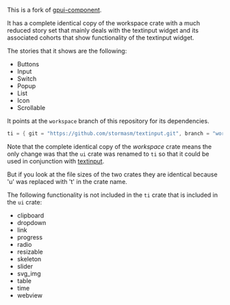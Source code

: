 
This is a fork of [gpui-component](https://github.com/huacnlee/gpui-component).

It has a complete identical copy of the workspace crate with a much reduced story set
that mainly deals with the textinput widget and its associated cohorts that show
functionality of the textinput widget.

The stories that it shows are the following:

- Buttons
- Input
- Switch
- Popup
- List
- Icon
- Scrollable

It points at the `workspace` branch of this repository for its dependencies.

```rust
ti = { git = "https://github.com/stormasm/textinput.git", branch = "workspace" }
```

Note that the complete identical copy of the *workspace* crate means the only change was
that the `ui` crate was renamed to `ti` so that it could be used in conjunction with
[textinput](https://github.com/stormasm/textinput).

But if you look at the file sizes of the two crates they are identical because 'u' was replaced with 't' in the crate name.

The following functionality is not included in the `ti` crate that is included in the `ui` crate:

- clipboard
- dropdown
- link
- progress
- radio
- resizable
- skeleton
- slider
- svg_img
- table
- time
- webview
